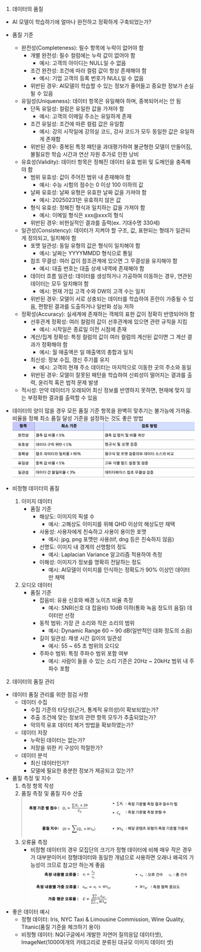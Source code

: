1. 데이터의 품질
- AI 모델이 학습하기에 얼마나 완전하고 정확하게 구축되었는가?
- 품질 기준
    - 완전성(Completeness): 필수 항목에 누락이 없어야 함
        - 개별 완전성: 필수 컬럼에는 누락 값이 없어야 함
            - 예시: 고객의 아이디는 NULL일 수 없음
        - 조건 완전성: 조건에 따라 컬럼 값이 항상 존재해야 함
            - 예시: 기업 고객의 등록 번호가 NULL일 수 없음
        - 위반된 경우: AI모델이 학습할 수 있는 정보가 줄어들고 중요한 정보가 손실될 수 있음
    - 유일성(Uniqueness): 데이터 항목은 유일해야 하며, 중복되어서는 안 됨
        - 단독 유일성: 컬럼은 유일한 값을 가져야 함
            - 예시: 고객의 이메일 주소는 유일하게 존재
        - 조건 유일성: 조건에 따른 컬럼 값은 유일함
            - 예시: 강의 시작일에 강의실 코드, 강사 코드가 모두 동일한 값은 유일하게 존재함
        - 위반된 경우: 중복된 특정 패턴을 과대평가하여 불균형한 모델이 만들어짐, 불필요한 학습 시간과 연산 자원 추가로 인한 낭비
    - 유효성(Validity): 데이터 항목은 정해진 데이터 유효 범위 및 도메인을 충족해야 함
        - 범위 유효성: 값이 주어진 범위 내 존재해야 함
            - 예시: 수능 시험의 점수는 0 이상 100 이하의 값
        - 날짜 유효성: 날짜 유형은 유효한 날짜 값을 가져야 함
            - 예시: 20250231은 유효하지 않은 값
        - 형식 유효성: 정해진 형식과 일치하는 값을 가져야 함
            - 예시: 이메일 형식은 xxx@xxx의 형식
        - 위반된 경우: 비현실적인 결과를 출력(ex. 기대수명 330세)
    - 일관성(Consistency): 데이터가 지켜야 할 구조, 값, 표현되는 형태가 일관되게 정의되고, 일치해야 함
        - 포맷 일관성: 동일 유형의 값은 형식이 일치해야 함
            - 예시: 날짜는 YYYYMMDD 형식으로 통일
        - 참조 무결성: 여러 값이 참조관계에 있으면 그 무결성을 유지해야 함
            - 예시: 대출 번호는 대출 상세 내역에 존재해야 함
        - 데이터 흐름 일관성: 데이터를 생성하거나 가공하여 이동하는 경우, 연관된 데이터는 모두 일치해야 함
            - 예시: 현재 가입 고객 수와 DW의 고객 수는 일치
        - 위반된 경우: 모델이 서로 상충되는 데이터를 학습하여 혼란이 가중될 수 있음, 편향된 결과를 도출하거나 일반화 성능 저하
    - 정확성(Accuracy): 실세계에 존재하는 객체의 표현 값이 정확히 반영되어야 함
        - 선후관계 정확성: 여러 컬럼의 값이 선후관계에 있으면 관련 규칙을 지킴
            - 예시: 시작일은 종료일 이전 시점에 존재
        - 계산/집계 정확성: 특정 컬럼의 값이 여러 컬럼의 계산된 값이면 그 계산 결과가 정확해야 함
            - 예시: 월 매출액은 일 매출액의 총합과 일치
        - 최신성: 정보 수집, 갱신 주기를 유지
            - 예시: 고객의 현재 주소 데이터는 마지막으로 이동한 곳의 주소와 동일
        - 위반된 경우: 모델이 잘못된 패턴을 학습하여 신뢰성이 떨어지는 결과를 출력, 윤리적 혹은 법적 문제 발생
    - 적시성: 만약 데이터가 오래되어 최신 정보를 반영하지 못하면, 현재에 맞지 않는 부정확한 결과를 출력할 수 있음

- 데이터의 양이 많을 경우 모든 품질 기준 항목을 완벽히 맞추기는 불가능에 가까움. 비율을 정해 최소 품질 달성 기준을 설정하는 것도 좋은 방법
![최소품질기준](./img/최소품질기준.PNG)
- 비정형 데이터의 품질
    1. 이미지 데이터
        - 품질 기준
            - 해상도: 이미지의 픽셀 수
                - 예시: 고해상도 이미지를 위해 QHD 이상의 해상도만 채택
            - 사용성: 사용자에게 친숙하고 사용이 용이한 포맷
                - 예시: jpg, png 포맷만 사용(tif, dng 등은 친숙하지 않음)
            - 선명도: 이미지 내 경계의 선명함의 정도
                - 예시: Laplacian Variance 알고리즘 적용하여 측정
            - 이해성: 이미지가 정보를 명확히 전달하는 정도
                - 예시: AI모델이 이미지를 인식하는 정확도가 90% 이상인 데이터만 채택
    2. 오디오 데이터
        - 품질 기준
            - 잡음비: 유용 신호와 배경 노이즈 비율 측정
                - 예시: SNR(신호 대 잡음비) 10dB 이하(통화 녹음 정도의 음질) 데이터만 
                선정
            - 동적 범위: 가장 큰 소리와 작은 소리의 범위
                - 예시: Dynamic Range 60 ~ 90 dB(일반적인 대화 정도의 소음)
            - 길이 일관성: 재생 시간 길이의 일관성
                - 예시: 55 ~ 65 초 범위의 오디오
            - 주파수 범위: 특정 주파수 범위 포함 여부
                - 예시: 사람이 들을 수 있는 소리 기준은 20Hz ~ 20kHz 범위 내 주파수 포함

2. 데이터의 품질 관리
- 데이터 품질 관리를 위한 점검 사항
    - 데이터 수집
        - 수집 기준의 타당성(근거, 통계적 유의성)이 확보되었는가?
        - 추출 조건에 맞는 정보의 관련 항목 모두가 추출되었는가?
        - 악의적 유포 데이터 제거 방법을 확보하였는가?
    - 데이터 저장
        - 누락된 데이터는 없는가?
        - 저장을 위한 키 구성이 적절한가?
    - 데이터 분석
        - 최신 데이터인가?
        - 모델에 필요한 충분한 정보가 제공되고 있는가?
- 품질 측정 및 지수
    1. 측정 항목 작성
    2. 품질 측정 및 품질 지수 산출
        ![품질지수](./img/품질%20측정%20지수.PNG)
    3. 오류율 측정
        - 비정형 데이터의 경우 모집단의 크기가 정형 데이터에 비해 매우 작은 경우가 대부분이어서 정형데이터와 동일한 개념으로 사용하면 오래나 왜곡의 가능성이 크므로 참고만 하는게 좋음
        ![오류율](./img/오류율.PNG)
- 좋은 데이터 예시
    - 정형 데이터: Iris, NYC Taxi & Limousine Commission, Wine Quality, Titanic(품질 기준을 체크하기 용이)
    - 비정형 데이터: NQ(구글에서 개발한 자연어 질의응답 데이터셋), ImageNet(1000여개의 카테고리로 분류된 대규모 이미지 데이터 셋)